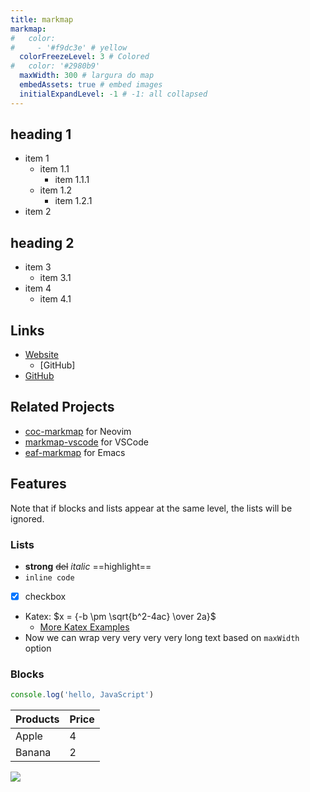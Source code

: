 ```yaml
---
title: markmap
markmap:
#   color:
#     - '#f9dc3e' # yellow
  colorFreezeLevel: 3 # Colored
#   color: '#2980b9'
  maxWidth: 300 # largura do map
  embedAssets: true # embed images
  initialExpandLevel: -1 # -1: all collapsed
---
```


## heading 1

- item 1 <!-- markmap: foldAll -->
  - item 1.1
    - item 1.1.1
  - item 1.2
    - item 1.2.1
- item 2

## heading 2 <!-- markmap: fold -->

- item 3
  - item 3.1
- item 4
  - item 4.1

## Links

- [Website](https://markmap.js.org/) <!-- markmap: foldAll -->
  - [GitHub]
- [GitHub](https://github.com/gera2ld/markmap)

## Related Projects

- [coc-markmap](https://github.com/gera2ld/coc-markmap) for Neovim
- [markmap-vscode](https://marketplace.visualstudio.com/items?itemName=gera2ld.markmap-vscode) for VSCode
- [eaf-markmap](https://github.com/emacs-eaf/eaf-markmap) for Emacs

## Features

Note that if blocks and lists appear at the same level, the lists will be ignored.

### Lists

- **strong** ~~del~~ *italic* ==highlight==
- `inline code`
- [x] checkbox
- Katex: $x = {-b \pm \sqrt{b^2-4ac} \over 2a}$ <!-- markmap: fold -->
  - [More Katex Examples](#?d=gist:af76a4c245b302206b16aec503dbe07b:katex.md)
- Now we can wrap very very very very long text based on `maxWidth` option

### Blocks

```js
console.log('hello, JavaScript')
```

| Products | Price |
|-|-|
| Apple | 4 |
| Banana | 2 |

![](/favicon.png)